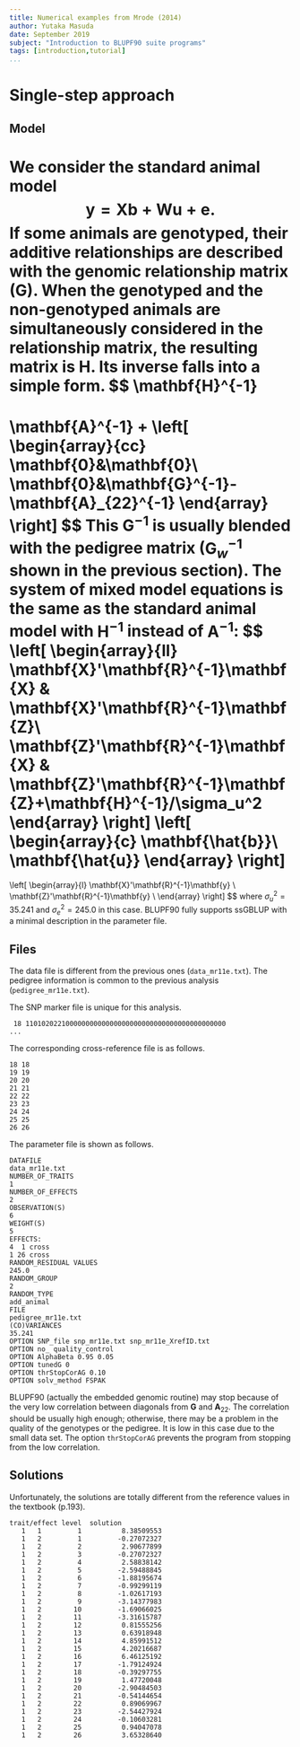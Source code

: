 ```yaml
---
title: Numerical examples from Mrode (2014)
author: Yutaka Masuda
date: September 2019
subject: "Introduction to BLUPF90 suite programs"
tags: [introduction,tutorial]
...
```


Single-step approach
====================

Model
-----

We consider the standard animal model
$$
\mathbf{y}=\mathbf{Xb}+\mathbf{Wu}+\mathbf{e}.
$$
If some animals are genotyped, their additive relationships are described with the genomic
relationship matrix ($\mathbf{G}$). When the genotyped and the non-genotyped animals are simultaneously
considered in the relationship matrix, the resulting matrix is $\mathbf{H}$. Its inverse falls into a simple form.
$$
\mathbf{H}^{-1}
=
\mathbf{A}^{-1}
+
\left[
\begin{array}{cc}
\mathbf{0}&\mathbf{0}\\
\mathbf{0}&\mathbf{G}^{-1}-\mathbf{A}_{22}^{-1}
\end{array}
\right]
$$
This $\mathbf{G}^{-1}$ is usually blended with the pedigree matrix ($\mathbf{G}^{-1}_{w}$ shown in the previous section). The system of mixed model equations is the same as
the standard animal model with $\mathbf{H}^{-1}$ instead of $\mathbf{A}^{-1}$:
$$
\left[
\begin{array}{ll}
\mathbf{X}'\mathbf{R}^{-1}\mathbf{X} & \mathbf{X}'\mathbf{R}^{-1}\mathbf{Z}\\
\mathbf{Z}'\mathbf{R}^{-1}\mathbf{X} & \mathbf{Z}'\mathbf{R}^{-1}\mathbf{Z}+\mathbf{H}^{-1}/\sigma_u^2
\end{array}
\right]
\left[
\begin{array}{c}
\mathbf{\hat{b}}\\
\mathbf{\hat{u}}
\end{array}
\right]
=
\left[
\begin{array}{l}
\mathbf{X}'\mathbf{R}^{-1}\mathbf{y} \\
\mathbf{Z}'\mathbf{R}^{-1}\mathbf{y} \\
\end{array}
\right]
$$
where $\sigma_u^2 = 35.241$ and $\sigma_e^2 = 245.0$ in this case. BLUPF90 fully supports ssGBLUP with a
minimal description in the parameter file.


Files
-----

The data file is different from the previous ones (`data_mr11e.txt`).
The pedigree information is common to the previous analysis (`pedigree_mr11e.txt`).

The SNP marker file is unique for this analysis.

~~~~~{language=text caption="snp_mr11e.txt"}
 18 11010202210000000000000000000000000000000000000000
...
~~~~~

The corresponding cross-reference file is as follows.

~~~~~{language=text caption="snp_mr11e_XrefID.txt"}
18 18
19 19
20 20
21 21
22 22
23 23
24 24
25 25
26 26
~~~~~

The parameter file is shown as follows.

~~~~~{language=blupf90 caption="param_mr11e.txt"}
DATAFILE
data_mr11e.txt
NUMBER_OF_TRAITS
1
NUMBER_OF_EFFECTS
2
OBSERVATION(S)
6
WEIGHT(S)
5
EFFECTS:
4  1 cross
1 26 cross
RANDOM_RESIDUAL VALUES
245.0
RANDOM_GROUP
2
RANDOM_TYPE
add_animal
FILE
pedigree_mr11e.txt
(CO)VARIANCES
35.241
OPTION SNP_file snp_mr11e.txt snp_mr11e_XrefID.txt
OPTION no_ quality_control
OPTION AlphaBeta 0.95 0.05
OPTION tunedG 0
OPTION thrStopCorAG 0.10
OPTION solv_method FSPAK
~~~~~

BLUPF90 (actually the embedded genomic routine) may stop because of the very low correlation between
diagonals from $\mathbf{G}$ and $\mathbf{A}_{22}$. The correlation should be usually high enough; otherwise, there may be
a problem in the quality of the genotypes or the pedigree. It is low in this case
due to the small data set. The option `thrStopCorAG` prevents the program from stopping from the low
correlation.


Solutions
---------

Unfortunately, the solutions are totally different from the reference values in the textbook (p.193).

~~~~~{language=text caption="solutions"}
trait/effect level  solution
   1   1         1          8.38509553
   1   2         1         -0.27072327
   1   2         2          2.90677899
   1   2         3         -0.27072327
   1   2         4          2.58838142
   1   2         5         -2.59488845
   1   2         6         -1.88195674
   1   2         7         -0.99299119
   1   2         8         -1.02617193
   1   2         9         -3.14377983
   1   2        10         -1.69066025
   1   2        11         -3.31615787
   1   2        12          0.81555256
   1   2        13          0.63918948
   1   2        14          4.85991512
   1   2        15          4.20216687
   1   2        16          6.46125192
   1   2        17         -1.79124924
   1   2        18         -0.39297755
   1   2        19          1.47720048
   1   2        20         -2.90484503
   1   2        21         -0.54144654
   1   2        22          0.89069967
   1   2        23         -2.54427924
   1   2        24         -0.10603281
   1   2        25          0.94047078
   1   2        26          3.65328640
~~~~~
